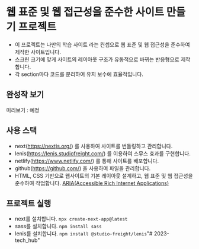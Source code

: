 # 웹 표준 및 웹 접근성을 준수한 사이트 만들기 프로젝트
- 이 프로젝트는 나만의 학습 사이트 라는 컨셉으로 웹 표준 및 웹 접근성을 준수하여 제작한 사이트입니다.
- 스크린 크기에 맞게 사이트의 레이아웃 구조가 유동적으로 바뀌는 반응형으로 제작합니다.
- 각 section마다 코드를 분리하여 유지 보수에 효율적입니다.

## 완성작 보기 
미리보기 : 예정

## 사용 스택
- next(https://nextjs.org/) 를 사용하여 사이트를 번들링하고 관리합니다.
- lenis(https://lenis.studiofreight.com/) 를 이용하여 스무스 효과를 구현합니다.
- netlify(https://www.netlify.com/) 를 통해 사이트를 배포합니다.
- github(https://github.com/) 을 사용하여 파일을 관리합니다.
- HTML, CSS 기반으로 웹사이트의 기본 레이아웃 설계하고, 웹 표준 및 웹 접근성을 준수하여 작업합니다. [ARIA(Accessible Rich Internet Applications)](https://developer.mozilla.org/en-US/docs/Web/Accessibility/ARIA/Roles)

## 프로젝트 실행
- next를 설치합니다. `npx create-next-app@latest`
- sass를 설치합니다. `npm install sass`
- lenis를 설치합니다. `npm install @studio-freight/lenis`"# 2023-tech_hub" 
